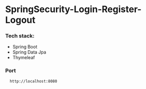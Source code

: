 # SpringSecurity-Login-Register-Logout
 
### Tech stack:
  - Spring Boot
  - Spring Data Jpa
  - Thymeleaf
  
  ### Port
```
  http://localhost:8080
```
 

